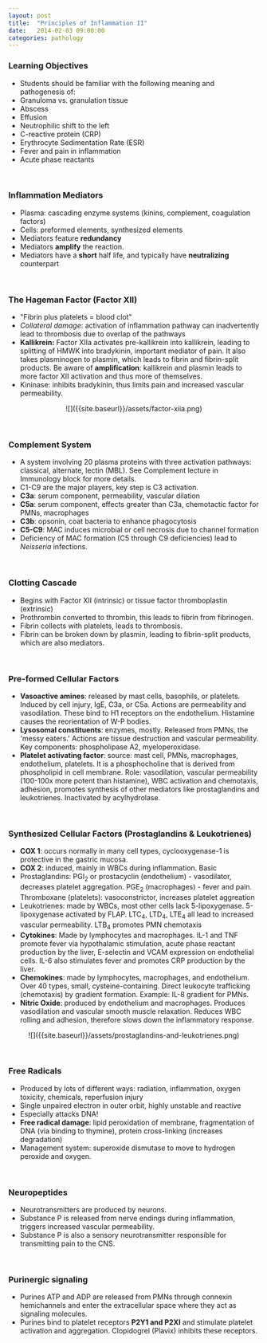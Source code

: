 ```yaml
---
layout: post
title:  "Principles of Inflammation II"
date:   2014-02-03 09:00:00
categories: pathology
---
```


### Learning Objectives
- Students should be familiar with the following meaning and pathogenesis of:
- Granuloma vs. granulation tissue
- Abscess
- Effusion
- Neutrophilic shift to the left
- C-reactive protein (CRP)
- Erythrocyte Sedimentation Rate (ESR)
- Fever and pain in inflammation
- Acute phase reactants

<span><br></span>

### Inflammation Mediators
- Plasma: cascading enzyme systems (kinins, complement, coagulation factors)
- Cells: preformed elements, synthesized elements
- Mediators feature **redundancy**
- Mediators **amplify** the reaction. 
- Mediators have a **short** half life, and typically have **neutralizing** counterpart

<span><br></span>

### The Hageman Factor (Factor XII)
- "Fibrin plus platelets = blood clot"
- *Collateral damage*: activation of inflammation pathway can inadvertently lead to thrombosis due to overlap of the pathways
- **Kallikrein:** Factor XIIa activates pre-kallikrein into kallikrein, leading to splitting of HMWK into bradykinin, important mediator of pain. It also takes plasminogen to plasmin, which leads to fibrin and fibrin-split products. Be aware of **amplification**: kallikrein and plasmin leads to more factor XII activation and thus more of themselves.
- Kininase: inhibits bradykinin, thus limits pain and increased vascular permeability.

<div style="text-align:center;" markdown="1">
![]({{site.baseurl}}/assets/factor-xiia.png)
</div>


<span><br></span>

### Complement System
- A system involving 20 plasma proteins with three activation pathways: classical, alternate, lectin (MBL). See Complement lecture in Immunology block for more details.
- C1-C9 are the major players, key step is C3 activation.
- **C3a**: serum component, permeability, vascular dilation
- **C5a**: serum component, effects greater than C3a, chemotactic factor for PMNs, macrophages
- **C3b**: opsonin, coat bacteria to enhance phagocytosis
- **C5-C9**: MAC induces microbial or cell necrosis due to channel formation
- Deficiency of MAC formation (C5 through C9 deficiencies) lead to *Neisseria* infections.

<span><br></span>

### Clotting Cascade
- Begins with Factor XII (intrinsic) or tissue factor thromboplastin (extrinsic)
- Prothrombin converted to thrombin, this leads to fibrin from fibrinogen.
- Fibrin collects with platelets, leads to thrombosis.
- Fibrin can be broken down by plasmin, leading to fibrin-split products, which are also mediators.

<span><br></span>

### Pre-formed Cellular Factors
- **Vasoactive amines**: released by mast cells, basophils, or platelets. Induced by cell injury, IgE, C3a, or C5a. Actions are permeability and vasodilation. These bind to H1 receptors on the endothelium. Histamine causes the reorientation of W-P bodies.
- **Lysosomal constituents**: enzymes, mostly. Released from PMNs, the 'messy eaters.' Actions are tissue destruction and vascular permeability. Key components: phospholipase A2, myeloperoxidase.
- **Platelet activating factor**: source: mast cell, PMNs, macrophages, endothelium, platelets. It is a phosphocholine that is derived from phospholipid in cell membrane. Role: vasodilation, vascular permeability (100-100x more potent than histamine), WBC activation and chemotaxis, adhesion, promotes synthesis of other mediators like prostaglandins and leukotrienes. Inactivated by acylhydrolase.

<span><br></span>

### Synthesized Cellular Factors (Prostaglandins & Leukotrienes)
- **COX 1**: occurs normally in many cell types, cyclooxygenase-1 is protective in the gastric mucosa.
- **COX 2**: induced, mainly in WBCs during inflammation. Basic 
- Prostaglandins: PGI<sub>2</sub> or prostacyclin (endothelium) - vasodilator, decreases platelet aggregation. PGE<sub>2</sub> (macrophages) -  fever and pain. Thromboxane (platelets): vasoconstrictor, increases platelet aggreation
- Leukotrienes: made by WBCs, most other cells lack 5-lipoxygenase. 5-lipoxygenase activated by FLAP. LTC<sub>4</sub>, LTD<sub>4</sub>, LTE<sub>4</sub> all lead to increased vascular permeability. LTB<sub>4</sub> promotes PMN chemotaxis
- **Cytokines**: Made by lymphocytes and macrophages. IL-1 and TNF promote fever via hypothalamic stimulation, acute phase reactant production by the liver, E-selectin and VCAM expression on endothelial cells. IL-6 also stimulates fever and promotes CRP production by the liver.
- **Chemokines**: made by lymphocytes, macrophages, and endothelium. Over 40 types, small, cysteine-containing. Direct leukocyte trafficking (chemotaxis) by gradient formation. Example: IL-8 gradient for PMNs.
- **Nitric Oxide**: produced by endothelium and macrophages. Produces vasodilation and vascular smooth muscle relaxation. Reduces WBC rolling and adhesion, therefore slows down the inflammatory response.

<div style="text-align:center;" markdown="1">
![]({{site.baseurl}}/assets/prostaglandins-and-leukotrienes.png)
</div>

<span><br></span>

### Free Radicals
- Produced by lots of different ways: radiation, inflammation, oxygen toxicity, chemicals, reperfusion injury
- Single unpaired electron in outer orbit, highly unstable and reactive
- Especially attacks DNA!
- **Free radical damage**: lipid peroxidation of membrane, fragmentation of DNA (via binding to thymine), protein cross-linking (increases degradation)
- Management system: superoxide dismutase to move to hydrogen peroxide and oxygen.

<span><br></span>

### Neuropeptides
- Neurotransmitters are produced by neurons.
- Substance P is released from nerve endings during inflammation, triggers increased vascular permeability.
- Substance P is also a sensory neurotransmitter responsible for transmitting pain to the CNS.

<span><br></span>

### Purinergic signaling
- Purines ATP and ADP are released from PMNs through connexin hemichannels and enter the extracellular space where they act as signaling molecules.
- Purines bind to platelet receptors **P2Y1 and P2XI** and stimulate platelet activation and aggregation. Clopidogrel (Plavix) inhibits these receptors.

